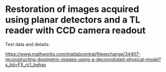 # Restoration of images acquired using planar detectors and a TL reader with CCD camera readout

Test data and details:

https://www.mathworks.com/matlabcentral/fileexchange/34407-reconstructing-dosimetric-images-using-a-deconvoluted-physical-model?s_tid=FX_rc1_behav
